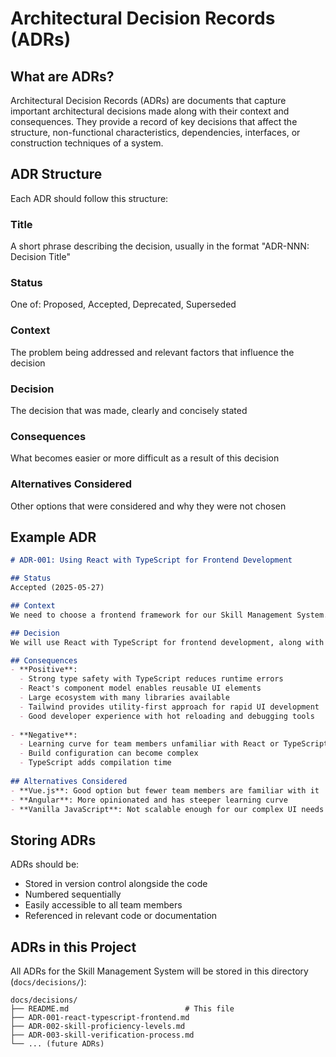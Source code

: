 # Architectural Decision Records (ADRs)

## What are ADRs?

Architectural Decision Records (ADRs) are documents that capture important architectural decisions made along with their context and consequences. They provide a record of key decisions that affect the structure, non-functional characteristics, dependencies, interfaces, or construction techniques of a system.

## ADR Structure

Each ADR should follow this structure:

### Title
A short phrase describing the decision, usually in the format "ADR-NNN: Decision Title"

### Status
One of: Proposed, Accepted, Deprecated, Superseded

### Context
The problem being addressed and relevant factors that influence the decision

### Decision
The decision that was made, clearly and concisely stated

### Consequences
What becomes easier or more difficult as a result of this decision

### Alternatives Considered
Other options that were considered and why they were not chosen

## Example ADR

```markdown
# ADR-001: Using React with TypeScript for Frontend Development

## Status
Accepted (2025-05-27)

## Context
We need to choose a frontend framework for our Skill Management System. The application will involve complex UI components, state management, and API integrations. We need something that is maintainable, scalable, and has good developer tooling.

## Decision
We will use React with TypeScript for frontend development, along with Tailwind CSS for styling.

## Consequences
- **Positive**:
  - Strong type safety with TypeScript reduces runtime errors
  - React's component model enables reusable UI elements
  - Large ecosystem with many libraries available
  - Tailwind provides utility-first approach for rapid UI development
  - Good developer experience with hot reloading and debugging tools
  
- **Negative**:
  - Learning curve for team members unfamiliar with React or TypeScript
  - Build configuration can become complex
  - TypeScript adds compilation time
  
## Alternatives Considered
- **Vue.js**: Good option but fewer team members are familiar with it
- **Angular**: More opinionated and has steeper learning curve
- **Vanilla JavaScript**: Not scalable enough for our complex UI needs
```

## Storing ADRs

ADRs should be:
- Stored in version control alongside the code
- Numbered sequentially
- Easily accessible to all team members
- Referenced in relevant code or documentation

## ADRs in this Project

All ADRs for the Skill Management System will be stored in this directory (`docs/decisions/`):

```
docs/decisions/
├── README.md                          # This file
├── ADR-001-react-typescript-frontend.md
├── ADR-002-skill-proficiency-levels.md
├── ADR-003-skill-verification-process.md
└── ... (future ADRs)
```
